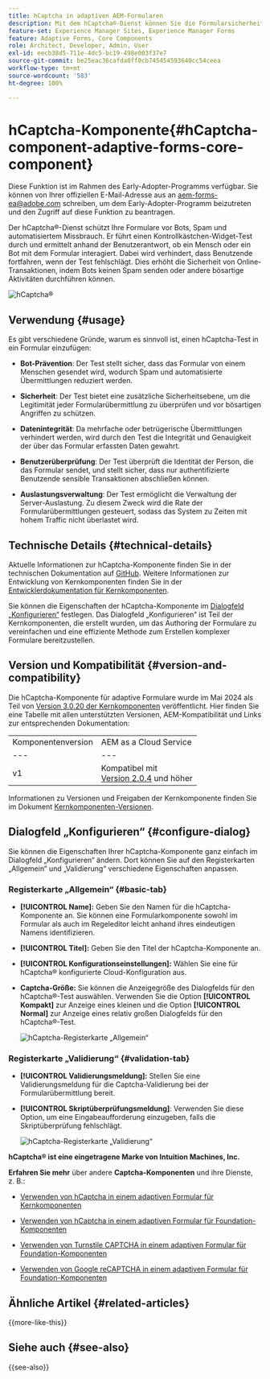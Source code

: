 ```yaml
---
title: hCaptcha in adaptiven AEM-Formularen
description: Mit dem hCaptcha®-Dienst können Sie die Formularsicherheit optimieren. Schrittweise Anleitung enthalten!
feature-set: Experience Manager Sites, Experience Manager Forms
feature: Adaptive Forms, Core Components
role: Architect, Developer, Admin, User
exl-id: eecb38d5-711e-4dc5-bc19-498e003f37e7
source-git-commit: be25eac36cafda0ff0cb745454593640cc54ceea
workflow-type: tm+mt
source-wordcount: '583'
ht-degree: 100%

---
```


# hCaptcha-Komponente{#hCaptcha-component-adaptive-forms-core-component}

<span class="preview">Diese Funktion ist im Rahmen des Early-Adopter-Programms verfügbar. Sie können von Ihrer offiziellen E-Mail-Adresse aus an aem-forms-ea@adobe.com schreiben, um dem Early-Adopter-Programm beizutreten und den Zugriff auf diese Funktion zu beantragen. </span>

Der hCaptcha®-Dienst schützt Ihre Formulare vor Bots, Spam und automatisiertem Missbrauch. Er führt einen Kontrollkästchen-Widget-Test durch und ermittelt anhand der Benutzerantwort, ob ein Mensch oder ein Bot mit dem Formular interagiert. Dabei wird verhindert, dass Benutzende fortfahren, wenn der Test fehlschlägt. Dies erhöht die Sicherheit von Online-Transaktionen, indem Bots keinen Spam senden oder andere bösartige Aktivitäten durchführen können.

![hCaptcha®](/help/adaptive-forms/assets/hCaptcha-challenge.png)

## Verwendung {#usage}

Es gibt verschiedene Gründe, warum es sinnvoll ist, einen hCaptcha-Test in ein Formular einzufügen:

- **Bot-Prävention**: Der Test stellt sicher, dass das Formular von einem Menschen gesendet wird, wodurch Spam und automatisierte Übermittlungen reduziert werden.

- **Sicherheit**: Der Test bietet eine zusätzliche Sicherheitsebene, um die Legitimität jeder Formularübermittlung zu überprüfen und vor bösartigen Angriffen zu schützen.

- **Datenintegrität**: Da mehrfache oder betrügerische Übermittlungen verhindert werden, wird durch den Test die Integrität und Genauigkeit der über das Formular erfassten Daten gewahrt.

- **Benutzerüberprüfung**: Der Test überprüft die Identität der Person, die das Formular sendet, und stellt sicher, dass nur authentifizierte Benutzende sensible Transaktionen abschließen können.

- **Auslastungsverwaltung**: Der Test ermöglicht die Verwaltung der Server-Auslastung. Zu diesem Zweck wird die Rate der Formularübermittlungen gesteuert, sodass das System zu Zeiten mit hohem Traffic nicht überlastet wird.

## Technische Details {#technical-details}

Aktuelle Informationen zur hCaptcha-Komponente finden Sie in der technischen Dokumentation auf [GitHub](https://github.com/adobe/aem-core-forms-components/blob/master/ui.af.apps/src/main/content/jcr_root/apps/core/fd/components/form/hCaptcha/v1/hCaptcha/README.md). Weitere Informationen zur Entwicklung von Kernkomponenten finden Sie in der [Entwicklerdokumentation für Kernkomponenten](/help/developing/overview.md).

Sie können die Eigenschaften der hCaptcha-Komponente im [Dialogfeld „Konfigurieren“](#configure-dialog) festlegen. Das Dialogfeld „Konfigurieren“ ist Teil der Kernkomponenten, die erstellt wurden, um das Authoring der Formulare zu vereinfachen und eine effiziente Methode zum Erstellen komplexer Formulare bereitzustellen.

## Version und Kompatibilität {#version-and-compatibility}


Die hCaptcha-Komponente für adaptive Formulare wurde im Mai 2024 als Teil von [Version 3.0.20 der Kernkomponenten](https://github.com/adobe/aem-core-forms-components/commit/a4cb97131ffad47137a8f5f173401128a1cf3491) veröffentlicht. Hier finden Sie eine Tabelle mit allen unterstützten Versionen, AEM-Kompatibilität und Links zur entsprechenden Dokumentation:

|  |  |
|---|---|
| Komponentenversion | AEM as a Cloud Service |
| --- | --- |
| v1 | Kompatibel mit<br>[Version 2.0.4](/help/adaptive-forms/version.md) und höher | Kompatibel | Kompatibel |

Informationen zu Versionen und Freigaben der Kernkomponente finden Sie im Dokument [Kernkomponenten-Versionen](/help/adaptive-forms/version.md).

## Dialogfeld „Konfigurieren“ {#configure-dialog}

Sie können die Eigenschaften Ihrer hCaptcha-Komponente ganz einfach im Dialogfeld „Konfigurieren“ ändern. Dort können Sie auf den Registerkarten „Allgemein“ und „Validierung“ verschiedene Eigenschaften anpassen.

### Registerkarte „Allgemein“ {#basic-tab}

- **[!UICONTROL Name]:** Geben Sie den Namen für die hCaptcha-Komponente an. Sie können eine Formularkomponente sowohl im Formular als auch im Regeleditor leicht anhand ihres eindeutigen Namens identifizieren.
- **[!UICONTROL Titel]:** Geben Sie den Titel der hCaptcha-Komponente an.
- **[!UICONTROL Konfigurationseinstellungen]:** Wählen Sie eine für hCaptcha® konfigurierte Cloud-Konfiguration aus.
- **Captcha-Größe:** Sie können die Anzeigegröße des Dialogfelds für den hCaptcha®-Test auswählen. Verwenden Sie die Option **[!UICONTROL Kompakt]** zur Anzeige eines kleinen und die Option **[!UICONTROL Normal]** zur Anzeige eines relativ großen Dialogfelds für den hCaptcha®-Test.<!-- or **[!UICONTROL Invisible]** to validate hCaptcha&reg; without explicitly rendering the checkbox widget on the user interface. -->

  ![hCaptcha-Registerkarte „Allgemein“](/help/adaptive-forms/assets/hcaptcha-basic.png)

### Registerkarte „Validierung“ {#validation-tab}

- **[!UICONTROL Validierungsmeldung]:** Stellen Sie eine Validierungsmeldung für die Captcha-Validierung bei der Formularübermittlung bereit.
- **[!UICONTROL Skriptüberprüfungsmeldung]**: Verwenden Sie diese Option, um eine Eingabeaufforderung einzugeben, falls die Skriptüberprüfung fehlschlägt.

  ![hCaptcha-Registerkarte „Validierung“](/help/adaptive-forms/assets/hcaptcha-validation-tab.png)

**hCaptcha® ist eine eingetragene Marke von Intuition Machines, Inc.**

**Erfahren Sie mehr** über andere **Captcha-Komponenten** und ihre Dienste, z. B.:

- [Verwenden von hCaptcha in einem adaptiven Formular für Kernkomponenten](https://experienceleague.adobe.com/de/docs/experience-manager-cloud-service/content/forms/adaptive-forms-authoring/authoring-adaptive-forms-core-components/create-an-adaptive-form-on-forms-cs/integrate-adaptive-forms-hcaptcha-core-components)

- [Verwenden von hCaptcha in einem adaptiven Formular für Foundation-Komponenten](https://experienceleague.adobe.com/de/docs/experience-manager-cloud-service/content/forms/adaptive-forms-authoring/authoring-adaptive-forms-foundation-components/add-components-to-an-adaptive-form/integrate-adaptive-forms-hcaptcha)

- [Verwenden von Turnstile CAPTCHA in einem adaptiven Formular für Foundation-Komponenten](https://experienceleague.adobe.com/de/docs/experience-manager-cloud-service/content/forms/adaptive-forms-authoring/authoring-adaptive-forms-foundation-components/add-components-to-an-adaptive-form/integrate-adaptive-forms-turnstile)

- [Verwenden von Google reCAPTCHA in einem adaptiven Formular für Foundation-Komponenten](https://experienceleague.adobe.com/de/docs/experience-manager-cloud-service/content/forms/adaptive-forms-authoring/authoring-adaptive-forms-core-components/create-an-adaptive-form-on-forms-cs/captcha-adaptive-forms-core-components)

## Ähnliche Artikel {#related-articles}

{{more-like-this}}

## Siehe auch {#see-also}

{{see-also}}
